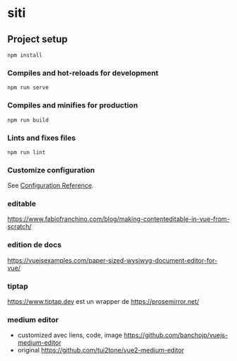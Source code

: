 # siti

## Project setup
```
npm install
```

### Compiles and hot-reloads for development
```
npm run serve
```

### Compiles and minifies for production
```
npm run build
```

### Lints and fixes files
```
npm run lint
```

### Customize configuration
See [Configuration Reference](https://cli.vuejs.org/config/).

### editable
https://www.fabiofranchino.com/blog/making-contenteditable-in-vue-from-scratch/

### edition de docs
https://vuejsexamples.com/paper-sized-wysiwyg-document-editor-for-vue/

### tiptap
https://www.tiptap.dev est un wrapper de https://prosemirror.net/

### medium editor
- customized avec liens, code, image https://github.com/banchojp/vuejs-medium-editor
- original https://github.com/tui2tone/vue2-medium-editor
